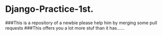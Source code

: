 # Django-Practice-1st.
###This is a repository of a newbie please help him by merging some pull requests 
###This offers you a lot more stuf than it has......
